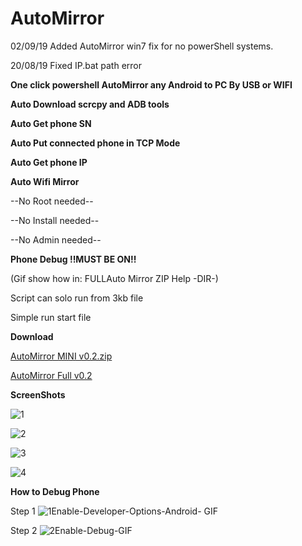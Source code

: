 # AutoMirror

02/09/19 Added AutoMirror win7 fix for no powerShell systems.

20/08/19 Fixed IP.bat path error

**One click powershell AutoMirror any Android to PC By USB or WIFI**

**Auto Download scrcpy and ADB tools**

**Auto Get phone SN**

**Auto Put connected phone in TCP Mode**

**Auto Get phone IP**

**Auto Wifi Mirror**

--No Root needed--

--No Install needed--

--No Admin needed--

**Phone Debug !!MUST BE ON!!**

(Gif show how in: FULLAuto Mirror ZIP Help -DIR-)

Script can solo run from 3kb file

Simple run start file



**Download**

[AutoMirror MINI v0.2.zip](https://github.com/DizzyduckAR/AutoMirror/raw/master/AutoMirror%20MINI%20v0.2.zip) 




 
[‏‏AutoMirror Full v0.2](https://github.com/DizzyduckAR/AutoMirror/raw/master/%E2%80%8F%E2%80%8FAutoMirror%20Full%20v0.2.zip)





**ScreenShots**



![1](https://user-images.githubusercontent.com/52171360/63218202-dbc94c80-c15e-11e9-9229-6c4cbb2e6881.png)

![2](https://user-images.githubusercontent.com/52171360/63218270-dd474480-c15f-11e9-863c-30ecf36b7d11.png)

![3](https://user-images.githubusercontent.com/52171360/63210222-688af080-c0f4-11e9-9221-e14699834c62.png)

![4](https://user-images.githubusercontent.com/52171360/63210224-6aed4a80-c0f4-11e9-934e-044cc4853b78.png)


**How to Debug Phone**

Step 1
![1Enable-Developer-Options-Android- GIF](https://user-images.githubusercontent.com/52171360/63210271-dafbd080-c0f4-11e9-8b32-18f4d4386272.gif)

Step 2
![2Enable-Debug-GIF](https://user-images.githubusercontent.com/52171360/63210272-dd5e2a80-c0f4-11e9-9849-f7254db6ff24.gif)
